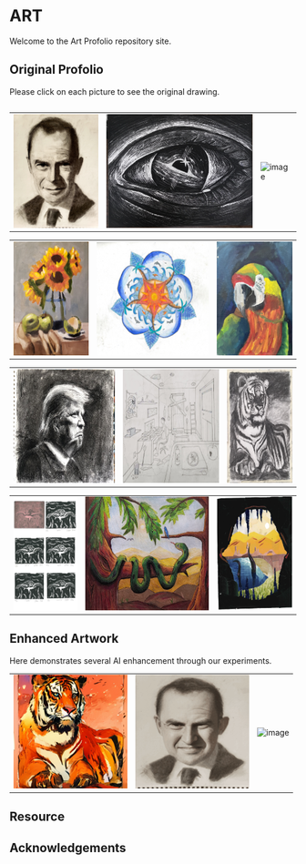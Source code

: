 # ART

Welcome to the Art Profolio repository site.

## Original Profolio
Please click on each picture to see the original drawing.

<table class="center">
    <tr>
    <table class="center">
        <tr>
        <td><img src="profolio/portrait.jpg" alt="image" style="width:auto;height:200px;"></td>
        <td><img src="profolio/eye.jpg" alt="image" style="width:auto;height:200px;"></td>
        <td><img src="profolio/boy.jpg" alt="image" style="width:auto;height:200px;"></td>
        </tr>
    </table>
    <table>
        <tr>
        <td><img src="profolio/sunflowers.jpg" alt="image" style="width:auto;height:200px;"></td>
        <td><img src="profolio/mandala.jpg" alt="image" style="width:auto;height:200px;"></td>
        <td><img src="profolio/parrot.jpg" alt="image" style="width:auto;height:200px;"></td>
        </tr>
    </table>
        <table class="center">
        <tr>
        <td><img src="profolio/trump.jpg" alt="image" style="width:auto;height:200px;"></td>
        <td><img src="profolio/ants.jpg" alt="image" style="width:auto;height:200px;"></td>
        <td><img src="profolio/tiger.jpg" alt="image" style="width:auto;height:200px;"></td>
        </tr>
    </table>
    <table>
        <tr>
        <td><img src="profolio/turtle.jpg" alt="image" style="width:auto;height:200px;"></td>
        <td><img src="profolio/foodchain.jpg" alt="image" style="width:auto;height:200px;"></td>
        <td><img src="profolio/cave.jpg" alt="image" style="width:auto;height:200px;"></td>
        </tr>
    </table>
</table>

## Enhanced Artwork
Here demonstrates several AI enhancement through our experiments.

<table class="center">
    <tr>
    <td><img src="artwork/tiger.png" alt="image" style="width:auto;height:200px;"></td>
    <td><img src="artwork/portrait.gif" alt="image" style="width:auto;height:200px;"></td>
    <td><img src="artwork/parrot.gif" alt="image" style="width:auto;height:200px;"></td>
    </tr>
</table>

## Resource

## Acknowledgements

